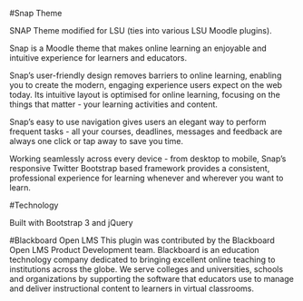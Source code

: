 #Snap Theme

SNAP Theme modified for LSU (ties into various LSU Moodle plugins).

Snap is a Moodle theme that makes online learning an enjoyable and intuitive experience for learners and educators.

Snap’s user-friendly design removes barriers to online learning, enabling you to create the modern, engaging experience users expect on the web today. Its intuitive layout is optimised for online learning, focusing on the things that matter - your learning activities and content.

Snap’s easy to use navigation gives users an elegant way to perform frequent tasks - all your courses, deadlines, messages and feedback are always one click or tap away to save you time.

Working seamlessly across every device - from desktop to mobile, Snap’s responsive Twitter Bootstrap based framework provides a consistent, professional experience for learning whenever and wherever you want to learn.

#Technology

Built with Bootstrap 3 and jQuery

#Blackboard Open LMS
This plugin was contributed by the Blackboard Open LMS Product Development team.  Blackboard is an education technology company dedicated to bringing excellent online teaching to institutions across the globe.  We serve colleges and universities, schools and organizations by supporting the software that educators use to manage and deliver instructional content to learners in virtual classrooms.
